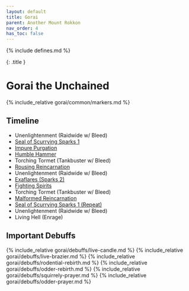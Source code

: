```yaml
---
layout: default
title: Gorai
parent: Another Mount Rokkon
nav_order: 4
has_toc: false
---
```


{% include defines.md %}

{: .title }
# Gorai the Unchained

{% include_relative gorai/common/markers.md %}

## Timeline

* Unenlightenment (Raidwide w/ Bleed)
* [Seal of Scurrying Sparks 1](./sparks-1/)
* [Impure Purgation](./purgation/)
* [Humble Hammer](./humble-hammer/)
* Torching Tormet (Tankbuster w/ Bleed)
* [Rousing Reincarnation](./rousing-reincarnation/)
* Unenlightenment (Raidwide w/ Bleed)
* [Exaflares (Sparks 2)](./sparks-2/)
* [Fighting Spirits](./fighting-spirits/)
* Torching Tormet (Tankbuster w/ Bleed)
* [Malformed Reincarnation](./malformed-reincarnation/)
* [Seal of Scurrying Sparks 1 (Repeat)](./sparks-1/)
* Unenlightenment (Raidwide w/ Bleed)
* Living Hell (Enrage)

## Important Debuffs

<div class="debuff-grid" markdown="1">
{% include_relative gorai/debuffs/live-candle.md %}
{% include_relative gorai/debuffs/live-brazier.md %}
{% include_relative gorai/debuffs/rodential-rebirth.md %}
{% include_relative gorai/debuffs/odder-rebirth.md %}
{% include_relative gorai/debuffs/squirrely-prayer.md %}
{% include_relative gorai/debuffs/odder-prayer.md %}
</div>
